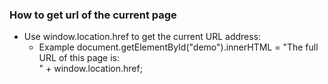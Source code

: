 ### How to get url of the current page
-   Use window.location.href to get the current URL address:
    -   Example
            document.getElementById("demo").innerHTML = "The full URL of this page is:<br>" + window.location.href;